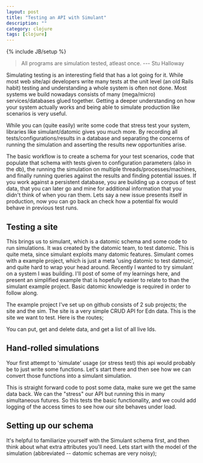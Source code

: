 ```yaml
---
layout: post
title: "Testing an API with Simulant"
description: ""
category: clojure
tags: [clojure]
---
```

{% include JB/setup %}

> All programs are simulation tested, atleast once.
> --- Stu Halloway

Simulating testing is an interesting field that has a lot going for it. While most web site/api developers write many tests at the unit level (an old Rails habit) testing and understanding a whole system is often not done. Most systems we build nowadays consists of many (mega/micro) services/databases glued together. Getting a deeper understanding on how your system actually works and being able to simulate production like scenarios is very useful.

While you can (quite easily) write some code that stress test your system, libraries like simulant/datomic gives you much more. By recording all tests/configurations/results in a database and separating the concerns of running the simulation and asserting the results new opportunities arise.

The basic workflow is to create a schema for your test scenarios, code that populate that schema with tests given to configuration parameters (also in the db), the running the simulation on multiple threads/processes/machines, and finally running queries against the results and finding potential issues. If you work against a persistent database, you are building up a corpus of test data, that you can later go and mine for additional information that you didn't think of when you ran them. Lets say a new issue presents itself in production, now you can go back an check how a potential fix would behave in previous test runs.

## Testing a site

This brings us to simulant, which is a datomic schema and some code to run simulations. It was created by the datomic team, to test datomic. This is quite meta, since simulant exploits many datomic features. Simulant comes with a example project, which is just a meta 'using datomic to test datmoic', and quite hard to wrap your head around. Recently I wanted to try simulant on a system I was building. I'll post of some of my learnings here, and present an simplified example that is hopefully easier to relate to than the simulant example project. Basic datomic knowledge is required in order to follow along.

The example project I've set up on github consists of 2 sub projects; the site and the sim. The site is a very simple CRUD API for Edn data. This is the site we want to test. Here is the routes;
<script src="https://gist.github.com/martintrojer/6657390.js?file=routes.clj"> </script>

You can put, get and delete data, and get a list of all live Ids.

## Hand-rolled simulations

Your first attempt to 'simulate' usage (or stress test) this api would probably be to just write some functions. Let's start there and then see how we can convert those functions into a simulant simulation.
<script src="https://gist.github.com/martintrojer/6657390.js?file=api-tester.clj"> </script>

This is straight forward code to post some data, make sure we get the same data back. We can the "stress" our API but running this in many simultaneous futures. So this tests the basic functionality, and we could add logging of the access times to see how our site behaves under load.

## Setting up our schema

It's helpful to familiarize yourself with the Simulant schema first, and then think about what extra attributes you'll need. Lets start with the model of the simulation (abbreviated -- datomic schemas are very noisy);
<script src="https://gist.github.com/martintrojer/6657390.js?file=model.edn"> </script>
